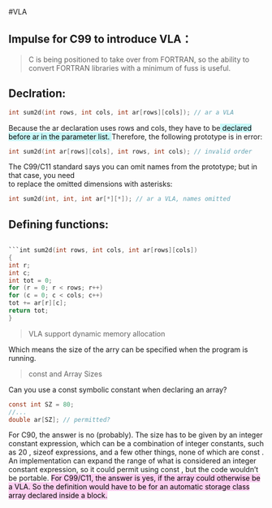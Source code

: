 #VLA

## Impulse for C99 to introduce VLA：
>C is being positioned to take over from FORTRAN, so the ability to convert  FORTRAN libraries with a minimum of fuss is useful.

## Declration:
```c
int sum2d(int rows, int cols, int ar[rows][cols]); // ar a VLA

```
Because the ar declaration uses rows and cols, they have to be<mark style="background: #ABF7F7A6;"> declared  
before ar in the parameter list. </mark>Therefore, the following prototype is in error:
``` c 
int sum2d(int ar[rows][cols], int rows, int cols); // invalid order
```
The C99/C11 standard says you can omit names from the prototype; but in that case, you need  
to replace the omitted dimensions with asterisks:
```c
int sum2d(int, int, int ar[*][*]); // ar a VLA, names omitted
```

## Defining functions:
```c

```int sum2d(int rows, int cols, int ar[rows][cols])  
{  
int r;  
int c;  
int tot = 0;  
for (r = 0; r < rows; r++)  
for (c = 0; c < cols; c++)  
tot += ar[r][c];  
return tot;  
}
````
> VLA support dynamic memory allocation 

Which means the size of the arry can be specified when the program is running.

> const and Array Sizes

Can you use a const symbolic constant when declaring an array?
```c
const int SZ = 80;
//...
double ar[SZ]; // permitted?
```
For C90, the answer is no (probably). The size has to be given by an integer constant expression,
which can be a combination of integer constants, such as 20 , sizeof expressions, and
a few other things, none of which are const . An implementation can expand the range of what
is considered an integer constant expression, so it could permit using const , but the code
wouldn’t be portable.
<mark style="background: #FFB8EBA6;">For C99/C11, the answer is yes, if the array could otherwise be a VLA. So the definition would
have to be for an automatic storage class array declared inside a block.</mark>
